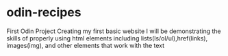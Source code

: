 # odin-recipes
First Odin Project
Creating my first basic website
I will be demonstrating the skills of properly using html elements including lists(ls/ol/ul),href(links), images(img), and other elements that work with the text